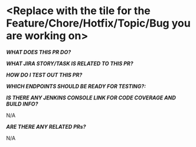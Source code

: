 # <Replace with the tile for the Feature/Chore/Hotfix/Topic/Bug you are working on>

**_WHAT DOES THIS PR DO?_**

**_WHAT JIRA STORY/TASK IS RELATED TO THIS PR?_**

**_HOW DO I TEST OUT THIS PR?_**

**_WHICH ENDPOINTS SHOULD BE READY FOR TESTING?:_** 

**_IS THERE ANY JENKINS CONSOLE LINK FOR CODE COVERAGE AND BUILD INFO?_**

N/A

**_ARE THERE ANY RELATED PRs?_**

N/A



